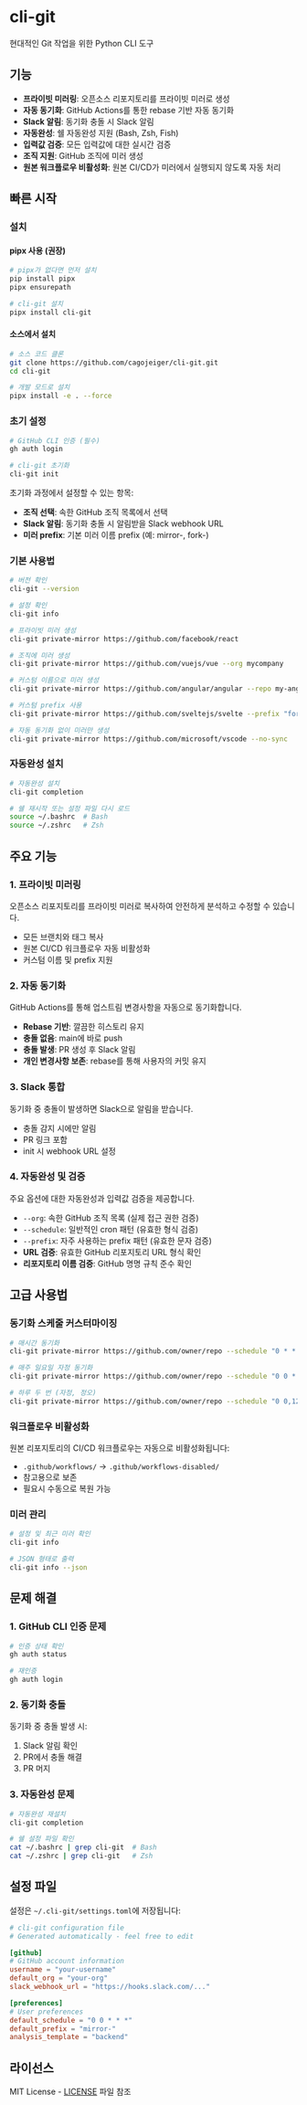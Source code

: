 # cli-git

현대적인 Git 작업을 위한 Python CLI 도구

## 기능

- **프라이빗 미러링**: 오픈소스 리포지토리를 프라이빗 미러로 생성
- **자동 동기화**: GitHub Actions를 통한 rebase 기반 자동 동기화
- **Slack 알림**: 동기화 충돌 시 Slack 알림
- **자동완성**: 쉘 자동완성 지원 (Bash, Zsh, Fish)
- **입력값 검증**: 모든 입력값에 대한 실시간 검증
- **조직 지원**: GitHub 조직에 미러 생성
- **원본 워크플로우 비활성화**: 원본 CI/CD가 미러에서 실행되지 않도록 자동 처리

## 빠른 시작

### 설치

#### pipx 사용 (권장)

```bash
# pipx가 없다면 먼저 설치
pip install pipx
pipx ensurepath

# cli-git 설치
pipx install cli-git
```

#### 소스에서 설치

```bash
# 소스 코드 클론
git clone https://github.com/cagojeiger/cli-git.git
cd cli-git

# 개발 모드로 설치
pipx install -e . --force
```

### 초기 설정

```bash
# GitHub CLI 인증 (필수)
gh auth login

# cli-git 초기화
cli-git init
```

초기화 과정에서 설정할 수 있는 항목:
- **조직 선택**: 속한 GitHub 조직 목록에서 선택
- **Slack 알림**: 동기화 충돌 시 알림받을 Slack webhook URL
- **미러 prefix**: 기본 미러 이름 prefix (예: mirror-, fork-)

### 기본 사용법

```bash
# 버전 확인
cli-git --version

# 설정 확인
cli-git info

# 프라이빗 미러 생성
cli-git private-mirror https://github.com/facebook/react

# 조직에 미러 생성
cli-git private-mirror https://github.com/vuejs/vue --org mycompany

# 커스텀 이름으로 미러 생성
cli-git private-mirror https://github.com/angular/angular --repo my-angular

# 커스텀 prefix 사용
cli-git private-mirror https://github.com/sveltejs/svelte --prefix "fork-"

# 자동 동기화 없이 미러만 생성
cli-git private-mirror https://github.com/microsoft/vscode --no-sync
```

### 자동완성 설치

```bash
# 자동완성 설치
cli-git completion

# 쉘 재시작 또는 설정 파일 다시 로드
source ~/.bashrc  # Bash
source ~/.zshrc   # Zsh
```

## 주요 기능

### 1. 프라이빗 미러링

오픈소스 리포지토리를 프라이빗 미러로 복사하여 안전하게 분석하고 수정할 수 있습니다.

- 모든 브랜치와 태그 복사
- 원본 CI/CD 워크플로우 자동 비활성화
- 커스텀 이름 및 prefix 지원

### 2. 자동 동기화

GitHub Actions를 통해 업스트림 변경사항을 자동으로 동기화합니다.

- **Rebase 기반**: 깔끔한 히스토리 유지
- **충돌 없음**: main에 바로 push
- **충돌 발생**: PR 생성 후 Slack 알림
- **개인 변경사항 보존**: rebase를 통해 사용자의 커밋 유지

### 3. Slack 통합

동기화 중 충돌이 발생하면 Slack으로 알림을 받습니다.

- 충돌 감지 시에만 알림
- PR 링크 포함
- init 시 webhook URL 설정

### 4. 자동완성 및 검증

주요 옵션에 대한 자동완성과 입력값 검증을 제공합니다.

- `--org`: 속한 GitHub 조직 목록 (실제 접근 권한 검증)
- `--schedule`: 일반적인 cron 패턴 (유효한 형식 검증)
- `--prefix`: 자주 사용하는 prefix 패턴 (유효한 문자 검증)
- **URL 검증**: 유효한 GitHub 리포지토리 URL 형식 확인
- **리포지토리 이름 검증**: GitHub 명명 규칙 준수 확인

## 고급 사용법

### 동기화 스케줄 커스터마이징

```bash
# 매시간 동기화
cli-git private-mirror https://github.com/owner/repo --schedule "0 * * * *"

# 매주 일요일 자정 동기화
cli-git private-mirror https://github.com/owner/repo --schedule "0 0 * * 0"

# 하루 두 번 (자정, 정오)
cli-git private-mirror https://github.com/owner/repo --schedule "0 0,12 * * *"
```

### 워크플로우 비활성화

원본 리포지토리의 CI/CD 워크플로우는 자동으로 비활성화됩니다:

- `.github/workflows/` → `.github/workflows-disabled/`
- 참고용으로 보존
- 필요시 수동으로 복원 가능

### 미러 관리

```bash
# 설정 및 최근 미러 확인
cli-git info

# JSON 형태로 출력
cli-git info --json
```

## 문제 해결

### 1. GitHub CLI 인증 문제

```bash
# 인증 상태 확인
gh auth status

# 재인증
gh auth login
```

### 2. 동기화 충돌

동기화 중 충돌 발생 시:

1. Slack 알림 확인
2. PR에서 충돌 해결
3. PR 머지

### 3. 자동완성 문제

```bash
# 자동완성 재설치
cli-git completion

# 쉘 설정 파일 확인
cat ~/.bashrc | grep cli-git  # Bash
cat ~/.zshrc | grep cli-git   # Zsh
```

## 설정 파일

설정은 `~/.cli-git/settings.toml`에 저장됩니다:

```toml
# cli-git configuration file
# Generated automatically - feel free to edit

[github]
# GitHub account information
username = "your-username"
default_org = "your-org"
slack_webhook_url = "https://hooks.slack.com/..."

[preferences]
# User preferences
default_schedule = "0 0 * * *"
default_prefix = "mirror-"
analysis_template = "backend"
```

## 라이선스

MIT License - [LICENSE](LICENSE) 파일 참조
